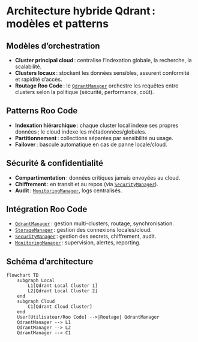 # Architecture hybride Qdrant : modèles et patterns

## Modèles d’orchestration

- **Cluster principal cloud** : centralise l’indexation globale, la recherche, la scalabilité.
- **Clusters locaux** : stockent les données sensibles, assurent conformité et rapidité d’accès.
- **Routage Roo Code** : le [`QdrantManager`](../../../../AGENTS.md#qdrantmanager) orchestre les requêtes entre clusters selon la politique (sécurité, performance, coût).

## Patterns Roo Code

- **Indexation hiérarchique** : chaque cluster local indexe ses propres données ; le cloud indexe les métadonnées/globales.
- **Partitionnement** : collections séparées par sensibilité ou usage.
- **Failover** : bascule automatique en cas de panne locale/cloud.

## Sécurité & confidentialité

- **Compartimentation** : données critiques jamais envoyées au cloud.
- **Chiffrement** : en transit et au repos (via [`SecurityManager`](../../../../AGENTS.md#securitymanager)).
- **Audit** : [`MonitoringManager`](../../../../AGENTS.md#monitoringmanager), logs centralisés.

## Intégration Roo Code

- [`QdrantManager`](../../../../AGENTS.md#qdrantmanager) : gestion multi-clusters, routage, synchronisation.
- [`StorageManager`](../../../../AGENTS.md#storagemanager) : gestion des connexions locales/cloud.
- [`SecurityManager`](../../../../AGENTS.md#securitymanager) : gestion des secrets, chiffrement, audit.
- [`MonitoringManager`](../../../../AGENTS.md#monitoringmanager) : supervision, alertes, reporting.

## Schéma d’architecture

```mermaid
flowchart TD
    subgraph Local
        L1[Qdrant Local Cluster 1]
        L2[Qdrant Local Cluster 2]
    end
    subgraph Cloud
        C1[Qdrant Cloud Cluster]
    end
    User[Utilisateur/Roo Code] -->|Routage| QdrantManager
    QdrantManager --> L1
    QdrantManager --> L2
    QdrantManager --> C1